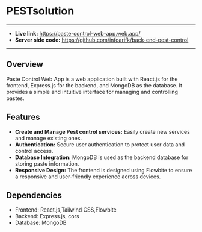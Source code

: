 # PESTsolution
--------------------------------------------------------

- **Live link:** https://paste-control-web-app.web.app/
- **Server side code:** https://github.com/infoarifk/back-end-pest-control

--------------------------------------------------------

## Overview

Paste Control Web App is a web application built with React.js for the frontend, Express.js for the backend, and MongoDB as the database. It provides a simple and intuitive interface for managing and controlling pastes.

## Features

- **Create and Manage Pest control services:** Easily create new services and manage existing ones.
- **Authentication:** Secure user authentication to protect user data and control access.
- **Database Integration:** MongoDB is used as the backend database for storing paste information.
- **Responsive Design:** The frontend is designed using Flowbite to ensure a responsive and user-friendly experience across devices.

## Dependencies

- Frontend: React.js,Tailwind CSS,Flowbite
- Backend: Express.js, cors
- Database: MongoDB

